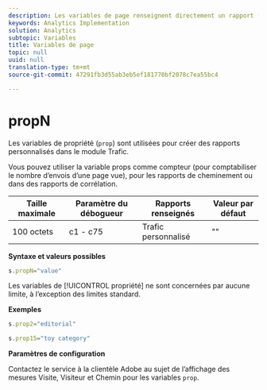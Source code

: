 ```yaml
---
description: Les variables de page renseignent directement un rapport (pageName, props de liste, variables de liste, etc.).
keywords: Analytics Implementation
solution: Analytics
subtopic: Variables
title: Variables de page
topic: null
uuid: null
translation-type: tm+mt
source-git-commit: 47291fb3d55ab3eb5ef181770bf2078c7ea55bc4

---
```



# propN

Les variables de propriété (`prop`) sont utilisées pour créer des rapports personnalisés dans le module Trafic.


<!-- 

propN.xml

 -->

Vous pouvez utiliser la variable props comme compteur (pour comptabiliser le nombre d’envois d’une page vue), pour les rapports de cheminement ou dans des rapports de corrélation.

| Taille maximale | Paramètre du débogueur | Rapports renseignés | Valeur par défaut |
|---|---|---|---|
| 100 octets | c1 - c75 | Trafic personnalisé | "" |

**Syntaxe et valeurs possibles**

```js
s.propN="value"
```

Les variables de [!UICONTROL propriété] ne sont concernées par aucune limite, à l’exception des limites standard.

**Exemples**

```js
s.prop2="editorial" 
```

```js
s.prop15="toy category"
```

**Paramètres de configuration**

Contactez le service à la clientèle Adobe au sujet de l’affichage des mesures Visite, Visiteur et Chemin pour les variables `prop`.
